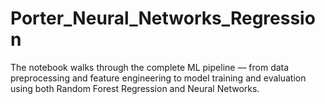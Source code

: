 # Porter_Neural_Networks_Regression
The notebook walks through the complete ML pipeline — from data preprocessing and feature engineering to model training and evaluation using both Random Forest Regression and Neural Networks.
